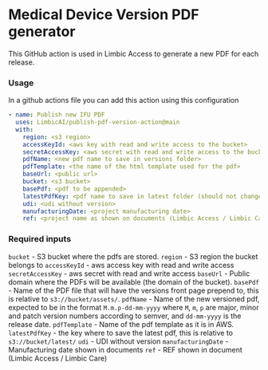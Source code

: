 # Medical Device Version PDF generator

This GitHub action is used in Limbic Access to generate a new PDF for each release.

### Usage

In a github actions file you can add this action using this configuration

```yaml
- name: Publish new IFU PDF
  uses: LimbicAI/publish-pdf-version-action@main
  with:
    region: <s3 region>
    accessKeyId: <aws key with read and write access to the bucket>
    secretAccessKey: <aws secret with read and write access to the bucket>
    pdfName: <new pdf name to save in versions folder>
    pdfTemplate: <the name of the html template used for the pdf>
    baseUrl: <public url>
    bucket: <s3 bucket>
    basePdf: <pdf to be appended>
    latestPdfKey: <pdf name to save in latest folder (should not change as other projects depend on the static url)>
    udi: <udi without version>
    manufacturingDate: <project manufacturing date>
    ref: <project name as shown on documents (Limbic Access / Limbic Care)>
```

### Required inputs

`bucket` - S3 bucket where the pdfs are stored.
`region` - S3 region the bucket belongs to
`accessKeyId` - aws access key with read and write access
`secretAccessKey` - aws secret with read and write access
`baseUrl` - Public domain where the PDFs will be available (the domain of the bucket).
`basePdf` - Name of the PDF file that will have the versions front page prepend to, this is relative to `s3://bucket/assets/`.
`pdfName` - Name of the new versioned pdf, expected to be in the format `M.m.p-dd-mm-yyyy` where `M`, `m`, `p` are major, minor and patch version numbers according to semver, and `dd-mm-yyyy` is the release date.
`pdfTemplate` - Name of the pdf template as it is in AWS.
`latestPdfKey` - the key where to save the latest pdf, this is relative to `s3://bucket/latest/`
`udi` - UDI without version
`manufacturingDate` - Manufacturing date shown in documents
`ref` - REF shown in document (Limbic Access / Limbic Care)
